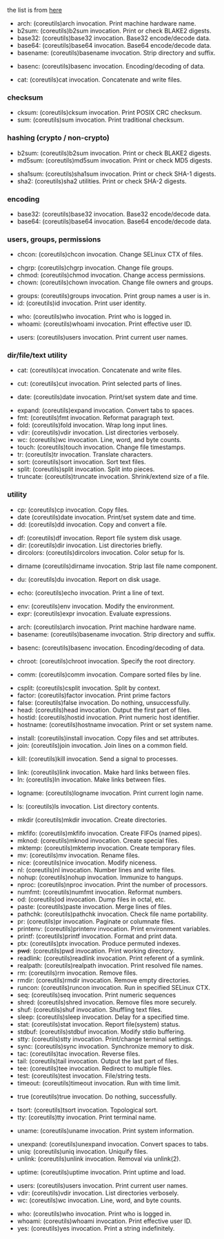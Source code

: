 the list is from [here](https://github.com/coreutils/coreutils/blob/master/doc/coreutils.texi)

- arch: (coreutils)arch invocation.             Print machine hardware name.
- b2sum: (coreutils)b2sum invocation.           Print or check BLAKE2 digests.
- base32: (coreutils)base32 invocation.         Base32 encode/decode data.
- base64: (coreutils)base64 invocation.         Base64 encode/decode data.
- basename: (coreutils)basename invocation.     Strip directory and suffix.
* basenc: (coreutils)basenc invocation.         Encoding/decoding of data.
- cat: (coreutils)cat invocation.               Concatenate and write files.
### checksum
- cksum: (coreutils)cksum invocation.           Print POSIX CRC checksum.
- sum: (coreutils)sum invocation.               Print traditional checksum.

### hashing (crypto / non-crypto)
- b2sum: (coreutils)b2sum invocation.           Print or check BLAKE2 digests.
- md5sum: (coreutils)md5sum invocation.         Print or check MD5 digests.
* sha1sum: (coreutils)sha1sum invocation.       Print or check SHA-1 digests.
* sha2: (coreutils)sha2 utilities.              Print or check SHA-2 digests.

### encoding
- base32: (coreutils)base32 invocation.         Base32 encode/decode data.
- base64: (coreutils)base64 invocation.         Base64 encode/decode data.

### users, groups, permissions
* chcon: (coreutils)chcon invocation.           Change SELinux CTX of files.
- chgrp: (coreutils)chgrp invocation.           Change file groups.
- chmod: (coreutils)chmod invocation.           Change access permissions.
- chown: (coreutils)chown invocation.           Change file owners and groups.
* groups: (coreutils)groups invocation.         Print group names a user is in.
* id: (coreutils)id invocation.                 Print user identity.
- who: (coreutils)who invocation.               Print who is logged in.
- whoami: (coreutils)whoami invocation.         Print effective user ID.
* users: (coreutils)users invocation.           Print current user names.


### dir/file/text utility
- cat: (coreutils)cat invocation.               Concatenate and write files.
* cut: (coreutils)cut invocation.               Print selected parts of lines.
- date: (coreutils)date invocation.             Print/set system date and time.
* expand: (coreutils)expand invocation.         Convert tabs to spaces.
* fmt: (coreutils)fmt invocation.               Reformat paragraph text.
* fold: (coreutils)fold invocation.             Wrap long input lines.
* vdir: (coreutils)vdir invocation.             List directories verbosely.
* wc: (coreutils)wc invocation.                 Line, word, and byte counts.
* touch: (coreutils)touch invocation.           Change file timestamps.
* tr: (coreutils)tr invocation.                 Translate characters.
* sort: (coreutils)sort invocation.             Sort text files.
* split: (coreutils)split invocation.           Split into pieces.
* truncate: (coreutils)truncate invocation.     Shrink/extend size of a file.

### utility
- cp: (coreutils)cp invocation.                 Copy files.
- date (coreutils)date invocation.             Print/set system date and time.
- dd: (coreutils)dd invocation.                 Copy and convert a file.
* df: (coreutils)df invocation.                 Report file system disk usage.
* dir: (coreutils)dir invocation.               List directories briefly.
* dircolors: (coreutils)dircolors invocation.   Color setup for ls.
- dirname (coreutils)dirname invocation.       Strip last file name component.
* du: (coreutils)du invocation.                 Report on disk usage.
- echo: (coreutils)echo invocation.             Print a line of text.
* env: (coreutils)env invocation.               Modify the environment.
* expr: (coreutils)expr invocation.             Evaluate expressions.

- arch: (coreutils)arch invocation.             Print machine hardware name.
- basename: (coreutils)basename invocation.     Strip directory and suffix.
* basenc: (coreutils)basenc invocation.         Encoding/decoding of data.
- chroot: (coreutils)chroot invocation.         Specify the root directory.
* comm: (coreutils)comm invocation.             Compare sorted files by line.
- csplit: (coreutils)csplit invocation.         Split by context.
- factor: (coreutils)factor invocation.         Print prime factors
- false: (coreutils)false invocation.           Do nothing, unsuccessfully.
- head: (coreutils)head invocation.             Output the first part of files.
- hostid: (coreutils)hostid invocation.         Print numeric host identifier.
- hostname: (coreutils)hostname invocation.     Print or set system name.
* install: (coreutils)install invocation.       Copy files and set attributes.
* join: (coreutils)join invocation.             Join lines on a common field.
- kill: (coreutils)kill invocation.             Send a signal to processes.
* link: (coreutils)link invocation.             Make hard links between files.
* ln: (coreutils)ln invocation.                 Make links between files.
- logname: (coreutils)logname invocation.       Print current login name.
* ls: (coreutils)ls invocation.                 List directory contents.
- mkdir (coreutils)mkdir invocation.           Create directories.
* mkfifo: (coreutils)mkfifo invocation.         Create FIFOs (named pipes).
* mknod: (coreutils)mknod invocation.           Create special files.
* mktemp: (coreutils)mktemp invocation.         Create temporary files.
* mv: (coreutils)mv invocation.                 Rename files.
* nice: (coreutils)nice invocation.             Modify niceness.
* nl: (coreutils)nl invocation.                 Number lines and write files.
* nohup: (coreutils)nohup invocation.           Immunize to hangups.
* nproc: (coreutils)nproc invocation.           Print the number of processors.
* numfmt: (coreutils)numfmt invocation.         Reformat numbers.
* od: (coreutils)od invocation.                 Dump files in octal, etc.
* paste: (coreutils)paste invocation.           Merge lines of files.
* pathchk: (coreutils)pathchk invocation.       Check file name portability.
* pr: (coreutils)pr invocation.                 Paginate or columnate files.
* printenv: (coreutils)printenv invocation.     Print environment variables.
* printf: (coreutils)printf invocation.         Format and print data.
* ptx: (coreutils)ptx invocation.               Produce permuted indexes.
* ~~pwd~~: (coreutils)pwd invocation.               Print working directory.
* readlink: (coreutils)readlink invocation.     Print referent of a symlink.
* realpath: (coreutils)realpath invocation.     Print resolved file names.
* rm: (coreutils)rm invocation.                 Remove files.
* rmdir: (coreutils)rmdir invocation.           Remove empty directories.
* runcon: (coreutils)runcon invocation.         Run in specified SELinux CTX.
* seq: (coreutils)seq invocation.               Print numeric sequences
* shred: (coreutils)shred invocation.           Remove files more securely.
* shuf: (coreutils)shuf invocation.             Shuffling text files.
* sleep: (coreutils)sleep invocation.           Delay for a specified time.
* stat: (coreutils)stat invocation.             Report file(system) status.
* stdbuf: (coreutils)stdbuf invocation.         Modify stdio buffering.
* stty: (coreutils)stty invocation.             Print/change terminal settings.
* sync: (coreutils)sync invocation.             Synchronize memory to disk.
* tac: (coreutils)tac invocation.               Reverse files.
* tail: (coreutils)tail invocation.             Output the last part of files.
* tee: (coreutils)tee invocation.               Redirect to multiple files.
* test: (coreutils)test invocation.             File/string tests.
* timeout: (coreutils)timeout invocation.       Run with time limit.
- true (coreutils)true invocation.             Do nothing, successfully.
* tsort: (coreutils)tsort invocation.           Topological sort.
* tty: (coreutils)tty invocation.               Print terminal name.
- uname: (coreutils)uname invocation.           Print system information.
* unexpand: (coreutils)unexpand invocation.     Convert spaces to tabs.
* uniq: (coreutils)uniq invocation.             Uniquify files.
* unlink: (coreutils)unlink invocation.         Removal via unlink(2).
- uptime: (coreutils)uptime invocation.         Print uptime and load.
* users: (coreutils)users invocation.           Print current user names.
* vdir: (coreutils)vdir invocation.             List directories verbosely.
* wc: (coreutils)wc invocation.                 Line, word, and byte counts.
- who: (coreutils)who invocation.               Print who is logged in.
- whoami: (coreutils)whoami invocation.         Print effective user ID.
- yes: (coreutils)yes invocation.               Print a string indefinitely.
